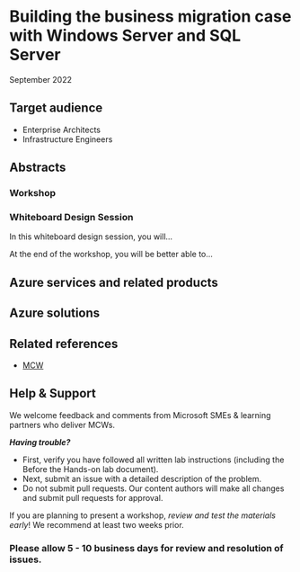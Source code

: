 # Building the business migration case with Windows Server and SQL Server

September 2022

## Target audience

- Enterprise Architects
- Infrastructure Engineers

## Abstracts

### Workshop

### Whiteboard Design Session

In this whiteboard design session, you will...

At the end of the workshop, you will be better able to...

## Azure services and related products

## Azure solutions

## Related references
- [MCW](https://github.com/Microsoft/MCW)

## Help & Support

We welcome feedback and comments from Microsoft SMEs & learning partners who deliver MCWs.  

***Having trouble?***
- First, verify you have followed all written lab instructions (including the Before the Hands-on lab document).
- Next, submit an issue with a detailed description of the problem.
- Do not submit pull requests. Our content authors will make all changes and submit pull requests for approval.

If you are planning to present a workshop, *review and test the materials early*! We recommend at least two weeks prior.

### Please allow 5 - 10 business days for review and resolution of issues.
